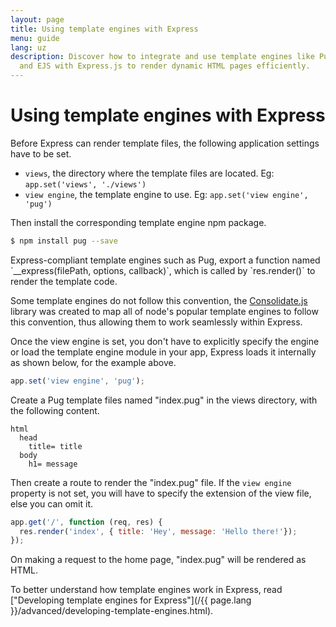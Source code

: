 ```yaml
---
layout: page
title: Using template engines with Express
menu: guide
lang: uz
description: Discover how to integrate and use template engines like Pug, Handlebars,
  and EJS with Express.js to render dynamic HTML pages efficiently.
---
```


# Using template engines with Express

Before Express can render template files, the following application settings have to be set.

* `views`, the directory where the template files are located. Eg: `app.set('views', './views')`
* `view engine`, the template engine to use. Eg: `app.set('view engine', 'pug')`

Then install the corresponding template engine npm package.

```bash
$ npm install pug --save
```

<div class="doc-box doc-notice" markdown="1">
Express-compliant template engines such as Pug, export a function named `__express(filePath, options, callback)`, which is called by `res.render()` to render the template code.

Some template engines do not follow this convention, the [Consolidate.js](https://www.npmjs.org/package/consolidate) library was created to map all of node's popular template engines to follow this convention, thus allowing them to work seamlessly within Express.
</div>

Once the view engine is set, you don't have to explicitly specify the engine or load the template engine module in your app, Express loads it internally as shown below, for the example above.

```js
app.set('view engine', 'pug');
```

Create a Pug template files named "index.pug" in the views directory, with the following content.

```pug
html
  head
    title= title
  body
    h1= message
```

Then create a route to render the "index.pug" file. If the `view engine` property is not set, you will have to specify the extension of the view file, else you can omit it.

```js
app.get('/', function (req, res) {
  res.render('index', { title: 'Hey', message: 'Hello there!'});
});
```

On making a request to the home page, "index.pug" will be rendered as HTML.

To better understand how template engines work in Express, read ["Developing template engines for Express"](/{{ page.lang }}/advanced/developing-template-engines.html).
